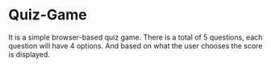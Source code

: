 # Quiz-Game
It is a simple browser-based quiz game. There is a total of 5 questions, each question will have 4 options. And based on what the user chooses the score is displayed.
